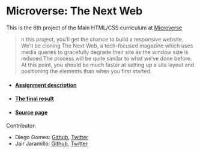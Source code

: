 # Microverse: The Next Web
This is the 6th project of the Main HTML/CSS curriculum at [Microverse](https://www.microverse.org)
>n this project, you’ll get the chance to build a responsive website. We’ll be cloning The Next Web, a tech-focused magazine which uses media queries to gracefully degrade their site as the window size is reduced.The process will be quite similar to what we’ve done before. At this point, you should be much faster at setting up a site layout and positioning the elements than when you first started.
* #### [Assignment description](https://www.theodinproject.com/courses/html5-and-css3/lessons/building-with-responsive-design)
* #### [The final result](https://digomes87.github.io/clone-next-web/)
* #### [Source page](https://thenextweb.com)

Contributor:
* Diego Gomes: [Github](https://github.com/digomes87), [Twitter](https://twitter.com/devdiegogo)
* Jair Jaramillo: [Github](https://github.com/jairjaramillo), [Twitter](https://twitter.com/jairjy)
